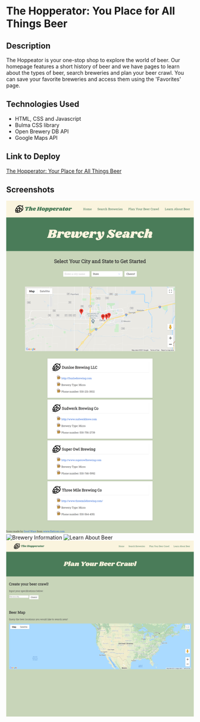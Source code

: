 # The Hopperator: You Place for All Things Beer

## Description

The Hoppeator is your one-stop shop to explore the world of beer. Our homepage features a short history of beer and we have pages to learn about the types of beer, search breweries and plan your beer crawl. You can save your favorite breweries and access them using the 'Favorites' page.

## Technologies Used

* HTML, CSS and Javascript
* Bulma CSS library
* Open Brewery DB API
* Google Maps API

## Link to Deploy

[The Hopperator: Your Place for All Things Beer](https://fransandoval093.github.io/Hopperator/)

## Screenshots

![Brewery Search](./Images/brew-search-screenshot.jpg)
![Brewery Information](./Images/screenshot-brewery-information.jpg)
![Learn About Beer](./Images/screenshot-learn-about-beer.jpg)
![Beer Map](./Images/beer-map-screenshot.jpg)